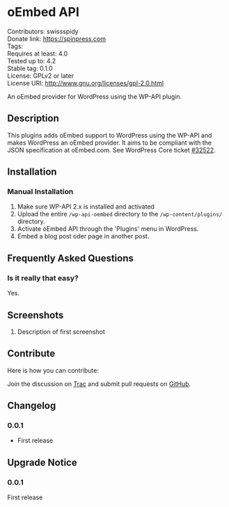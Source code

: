 # oEmbed API #
Contributors:      swissspidy  
Donate link:       https://spinpress.com  
Tags:  
Requires at least: 4.0  
Tested up to:      4.2  
Stable tag:        0.1.0  
License:           GPLv2 or later  
License URI:       http://www.gnu.org/licenses/gpl-2.0.html  

An oEmbed provider for WordPress using the WP-API plugin.

## Description ##

This plugins adds oEmbed support to WordPress using the WP-API and makes WordPress an oEmbed provider. It aims to be compliant with the JSON specification at oEmbed.com. See WordPress Core ticket [\#32522](https://core.trac.wordpress.org/ticket/32522).

## Installation ##

### Manual Installation ###

1. Make sure WP-API 2.x is installed and activated
2. Upload the entire `/wp-api-oembed` directory to the `/wp-content/plugins/` directory.
3. Activate oEmbed API through the 'Plugins' menu in WordPress.
4. Embed a blog post oder page in another post.

## Frequently Asked Questions ##

### Is it really that easy? ###

Yes.

## Screenshots ##

1. Description of first screenshot

## Contribute ##

Here is how you can contribute:

Join the discussion on [Trac](https://core.trac.wordpress.org/ticket/32522) and submit pull requests on [GitHub](https://github.com/swissspidy/oEmbed-API).

## Changelog ##

### 0.0.1 ###
* First release

## Upgrade Notice ##

### 0.0.1 ###
First release
